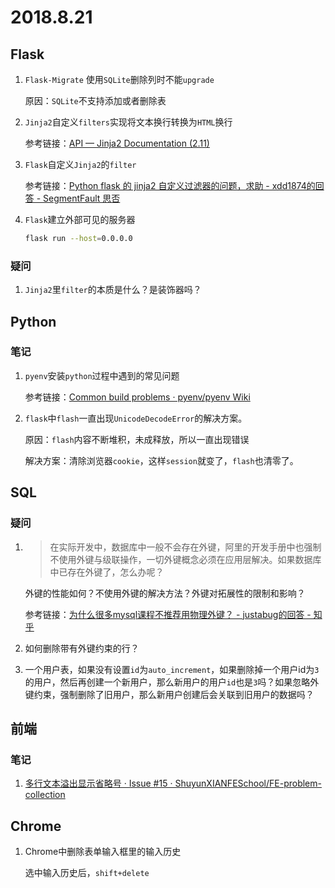 # 2018.8.21

## Flask

1. `Flask-Migrate` 使用`SQLite`删除列时不能`upgrade`

   原因：`SQLite`不支持添加或者删除表

2. `Jinja2`自定义`filters`实现将文本换行转换为`HTML`换行

   参考链接：[API — Jinja2 Documentation (2.11)](http://jinja.pocoo.org/docs/dev/api/#custom-filters)

3. `Flask`自定义`Jinja2`的`filter`

   参考链接：[Python flask 的 jinja2 自定义过滤器的问题，求助 - xdd1874的回答 - SegmentFault 思否](https://segmentfault.com/q/1010000010580589/a-1020000010585206)

4. `Flask`建立外部可见的服务器

   ```bash
   flask run --host=0.0.0.0
   ```

### 疑问

1. `Jinja2`里`filter`的本质是什么？是装饰器吗？



## Python

### 笔记

1. `pyenv`安装`python`过程中遇到的常见问题

   参考链接：[Common build problems · pyenv/pyenv Wiki](https://github.com/pyenv/pyenv/wiki/Common-build-problems)

2. `flask`中`flash`一直出现`UnicodeDecodeError`的解决方案。

   原因：`flash`内容不断堆积，未成释放，所以一直出现错误

   解决方案：清除浏览器`cookie`，这样`session`就变了，`flash`也清零了。

## SQL

### 疑问

1. > 在实际开发中，数据库中一般不会存在外键，阿里的开发手册中也强制不使用外键与级联操作，一切外键概念必须在应用层解决。如果数据库中已存在外键了，怎么办呢？

   外键的性能如何？不使用外键的解决方法？外键对拓展性的限制和影响？

   参考链接：[为什么很多mysql课程不推荐用物理外键？ - justabug的回答 - 知乎](https://www.zhihu.com/question/39062169/answer/156096473)

2. 如何删除带有外键约束的行？
3. 一个用户表，如果没有设置`id`为`auto_increment`，如果删除掉一个用户id为`3`的用户，然后再创建一个新用户，那么新用户的用户`id`也是`3`吗？如果忽略外键约束，强制删除了旧用户，那么新用户创建后会关联到旧用户的数据吗？

## 前端

### 笔记

1. [多行文本溢出显示省略号 · Issue #15 · ShuyunXIANFESchool/FE-problem-collection](https://github.com/ShuyunXIANFESchool/FE-problem-collection/issues/15)

## Chrome

1. Chrome中删除表单输入框里的输入历史

   选中输入历史后，`shift+delete`